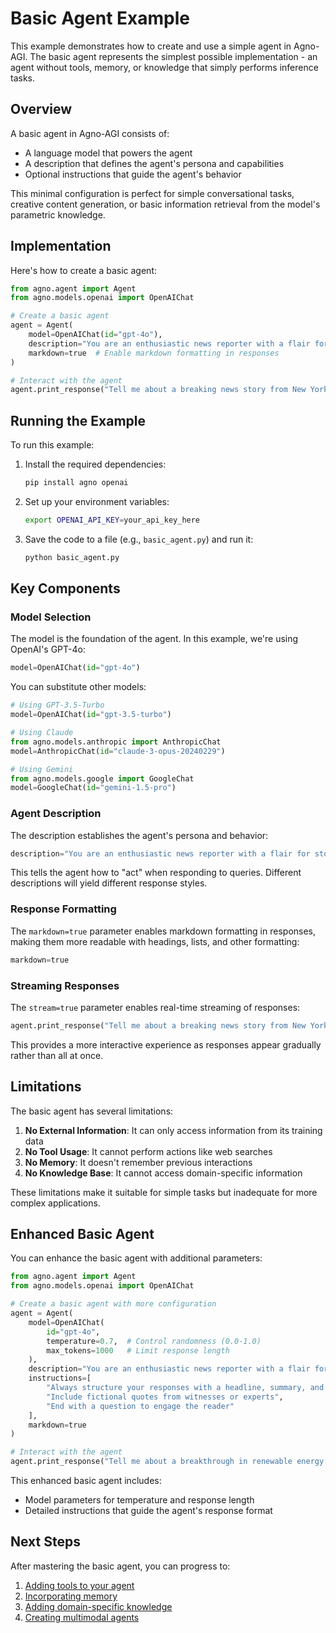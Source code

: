 # Basic Agent Example

This example demonstrates how to create and use a simple agent in Agno-AGI. The basic agent represents the simplest possible implementation - an agent without tools, memory, or knowledge that simply performs inference tasks.

## Overview

A basic agent in Agno-AGI consists of:
- A language model that powers the agent
- A description that defines the agent's persona and capabilities
- Optional instructions that guide the agent's behavior

This minimal configuration is perfect for simple conversational tasks, creative content generation, or basic information retrieval from the model's parametric knowledge.

## Implementation

Here's how to create a basic agent:

```python
from agno.agent import Agent
from agno.models.openai import OpenAIChat

# Create a basic agent
agent = Agent(
    model=OpenAIChat(id="gpt-4o"),
    description="You are an enthusiastic news reporter with a flair for storytelling!",
    markdown=true  # Enable markdown formatting in responses
)

# Interact with the agent
agent.print_response("Tell me about a breaking news story from New York.", stream=true)
```

## Running the Example

To run this example:

1. Install the required dependencies:
   ```bash
   pip install agno openai
   ```

2. Set up your environment variables:
   ```bash
   export OPENAI_API_KEY=your_api_key_here
   ```

3. Save the code to a file (e.g., `basic_agent.py`) and run it:
   ```bash
   python basic_agent.py
   ```

## Key Components

### Model Selection

The model is the foundation of the agent. In this example, we're using OpenAI's GPT-4o:

```python
model=OpenAIChat(id="gpt-4o")
```

You can substitute other models:

```python
# Using GPT-3.5-Turbo
model=OpenAIChat(id="gpt-3.5-turbo")

# Using Claude
from agno.models.anthropic import AnthropicChat
model=AnthropicChat(id="claude-3-opus-20240229")

# Using Gemini
from agno.models.google import GoogleChat
model=GoogleChat(id="gemini-1.5-pro")
```

### Agent Description

The description establishes the agent's persona and behavior:

```python
description="You are an enthusiastic news reporter with a flair for storytelling!"
```

This tells the agent how to "act" when responding to queries. Different descriptions will yield different response styles.

### Response Formatting

The `markdown=true` parameter enables markdown formatting in responses, making them more readable with headings, lists, and other formatting:

```python
markdown=true
```

### Streaming Responses

The `stream=true` parameter enables real-time streaming of responses:

```python
agent.print_response("Tell me about a breaking news story from New York.", stream=true)
```

This provides a more interactive experience as responses appear gradually rather than all at once.

## Limitations

The basic agent has several limitations:

1. **No External Information**: It can only access information from its training data
2. **No Tool Usage**: It cannot perform actions like web searches
3. **No Memory**: It doesn't remember previous interactions
4. **No Knowledge Base**: It cannot access domain-specific information

These limitations make it suitable for simple tasks but inadequate for more complex applications.

## Enhanced Basic Agent

You can enhance the basic agent with additional parameters:

```python
from agno.agent import Agent
from agno.models.openai import OpenAIChat

# Create a basic agent with more configuration
agent = Agent(
    model=OpenAIChat(
        id="gpt-4o",
        temperature=0.7,  # Control randomness (0.0-1.0)
        max_tokens=1000   # Limit response length
    ),
    description="You are an enthusiastic news reporter with a flair for storytelling!",
    instructions=[
        "Always structure your responses with a headline, summary, and details",
        "Include fictional quotes from witnesses or experts",
        "End with a question to engage the reader"
    ],
    markdown=true
)

# Interact with the agent
agent.print_response("Tell me about a breakthrough in renewable energy.", stream=true)
```

This enhanced basic agent includes:
- Model parameters for temperature and response length
- Detailed instructions that guide the agent's response format

## Next Steps

After mastering the basic agent, you can progress to:

1. [Adding tools to your agent](web_search_agent.md)
2. [Incorporating memory](../concepts/memory.md)
3. [Adding domain-specific knowledge](knowledge_agent.md)
4. [Creating multimodal agents](multimodal_agent.md)